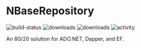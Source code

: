 # NBaseRepository

![build-status](https://github.com/mjbradvica/NBaseRepository/workflows/main/badge.svg) ![downloads](https://img.shields.io/nuget/dt/NBaseRepository) ![downloads](https://img.shields.io/nuget/v/NBaseRepository) ![activity](https://img.shields.io/github/last-commit/mjbradvica/NBaseRepository/master)

An 80/20 solution for ADO.NET, Dapper, and EF.
